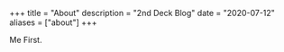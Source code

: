 +++
title = "About"
description = "2nd Deck Blog"
date = "2020-07-12"
aliases = ["about"]
+++

Me First.



